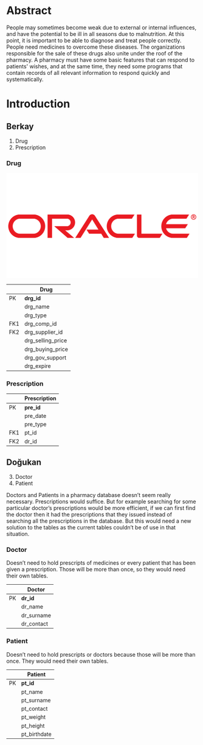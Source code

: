 
# Abstract

People may sometimes become weak due to external or internal influences, and have the potential to be ill in all seasons due to malnutrition. At this point, it is important to be able to diagnose and treat people correctly. People need medicines to overcome these diseases. The organizations responsible for the sale of these drugs also unite under the roof of the pharmacy. A pharmacy must have some basic features that can respond to patients' wishes, and at the same time, they need some programs that contain records of all relevant information to respond quickly and systematically.

# Introduction


## Berkay

1. Drug
2. Prescription

### Drug

![alt text](./images/oracle.png "Drug Schema")

|     | Drug              |
|-----|-------------------|
| PK  | __drg_id__        |
|     | drg_name          |
|     | drg_type          |
| FK1 | drg_comp_id       |
| FK2 | drg_supplier_id   |
|     | drg_selling_price |
|     | drg_buying_price  |
|     | drg_gov_support   |
|     | drg_expire        |



### Prescription


|     | Prescription    |
|-----|-----------------|
| PK  | __pre_id__      |
|     | pre_date        |
|     | pre_type        |
| FK1 | pt_id           |
| FK2 | dr_id           |

## Doğukan

3. Doctor
4. Patient

Doctors and Patients in a pharmacy database doesn’t seem really necessary. Prescriptions would suffice. But for example searching for some particular doctor’s prescriptions would be more efficient, if we can first find the doctor then it had the prescriptions that they issued instead of searching all the prescriptions in the database. But this would need a new solution to the tables as the current tables couldn’t be of use in that situation.

### Doctor
Doesn’t need to hold prescripts of medicines or every patient that has been given a prescription. Those will be more than once, so they would need their own tables.

|    |    Doctor  |
|----|------------|
| PK | __dr_id__  |
|    | dr_name    |
|    | dr_surname |
|    | dr_contact |


### Patient
Doesn’t need to hold prescripts or doctors because those will be more than once. They would need their own tables.

|    |    Patient  |
|----|-------------|
| PK | __pt_id__   |
|    | pt_name     |
|    | pt_surname  |
|    | pt_contact  |
|    | pt_weight   |
|    | pt_height   |
|    | pt_birthdate|
